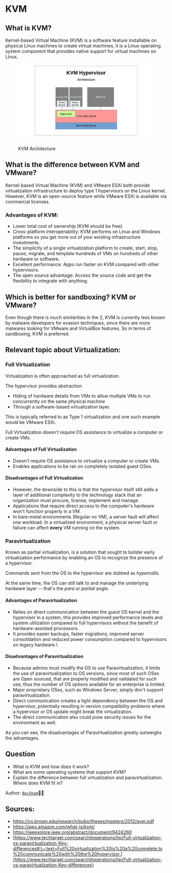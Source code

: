 # KVM

## What is KVM?

Kernel-based Virtual Machine (KVM) is a software feature installable on physical Linux machines to create virtual machines, it is a Linux operating system component that provides native support for virtual machines on Linux.

<figure><img src="../.gitbook/assets/Pasted image 20240606012010.png" alt=""><figcaption><p>KVM Architecture</p></figcaption></figure>

## What is the difference between KVM and VMware?

Kernel-based Virtual Machine (KVM) and VMware ESXi both provide virtualization infrastructure to deploy type 1 hypervisors on the Linux kernel. However, KVM is an open-source feature while VMware ESXi is available via commercial licenses.

### Advantages of KVM:

* Lower total cost of ownership (KVM should be free).
* Cross-platform interoperability: KVM performs on Linux and Windows platforms so you get more out of your existing infrastructure investments.
* The simplicity of a single virtualization platform to create, start, stop, pause, migrate, and template hundreds of VMs on hundreds of other hardware or software.
* Excellent performance: Apps run faster on KVM compared with other hypervisors.
* The open source advantage: Access the source code and get the flexibility to integrate with anything.

## Which is better for sandboxing? KVM or VMware?

Even though there is much similarities in the 2, KVM is currently less known by malware developers for evasion techniques, since there are more malwares looking for VMware and VirtualBox features. So in terms of sandboxing, KVM is preferred.



## Relevant topic about Virtualization:

### Full Virtualization

Virtualization is often approached as full virtualization.&#x20;

The hypervisor provides abstraction

* Hiding of hardware details from VMs to allow multiple VMs to run concurrently on the same physical machine
* Through a software-based virtualization layer.

This is typically referred to as Type 1 virtualization and one such example would be VMware ESXi.&#x20;

Full Virtualization doesn't require OS assistance to virtualize a computer or create VMs.

#### Advantages of Full Virtualization

* Doesn't require OS assistance to virtualize a computer or create VMs.
* Enables applications to be ran on completely isolated guest OSes.

#### Disadvantages of Full Virtualization

* However, the downside to this is that the hypervisor itself still adds a layer of additional complexity to the technology stack that an organization must procure, license, implement and manage.
* Applications that require direct access to the computer's hardware won't function properly in a VM.
* In bare-metal environments (Regular no VM), a server fault will affect one workload. In a virtualized environment, a physical server fault or failure can affect **every** VM running on the system.

### Paravirtualization

Known as partial virtualization, is a solution that sought to bolster early virtualization performance by enabling an OS to recognize the presence of a hypervisor.

Commands sent from the OS to the hypervisor are dubbed as _hypercalls_.

At the same time, the OS can still talk to and manage the underlying hardware layer -- that's the _para_ or _partial_ angle.

#### Advantages of Paravirtualization

* Relies on direct communication between the guest OS kernel and the hypervisor in a system, this provides improved performance levels and system utilization compared to full hypervisors without the benefit of hardware-assisted processors.
* It provides easier backups, faster migrations, improved server consolidation and reduced power consumption compared to hypervisors on legacy hardware.\


#### Disadvantages of Paravirtualization

* Because admins must modify the OS to use Paravirtualization, it limits the use of paravirtualization to OS versions, since most of such OSes are Open sourced, that are properly modified and validated for such use, thus the number of OS options available for an enterprise is limited.
* Major proprietary OSes, such as Windows Server, simply don't support paravirtualization.
* Direct communication creates a tight dependency between the OS and hypervisor, potentially resulting in version compatibility problems where a hypervisor or OS update might break the virtualization.
* The direct communication also could pose security issues for the environment as well.

As you can see, the disadvantages of Paravirtualization greatly outweighs the advantages.

## Question

* What is KVM and how does it work?
* What are some operating systems that support KVM?&#x20;
* Explain the difference between full virtualization and paravirtualization. Where does KVM fit in?

Author: [`Beckham`](https://github.com/Ninjarku)🐱‍👤

## Sources:&#x20;

* https://cs.brown.edu/research/pubs/theses/masters/2012/ayer.pdf
* https://aws.amazon.com/what-is/kvm/
* https://ieeexplore.ieee.org/abstract/document/9424260
* [https://www.techtarget.com/searchitoperations/tip/Full-virtualization-vs-paravirtualization-Key-differences#:\~:text=Full%20virtualization%20is%20a%20complete,to%20communicate%20with%20the%20hypervisor.](https://www.techtarget.com/searchitoperations/tip/Full-virtualization-vs-paravirtualization-Key-differences)
